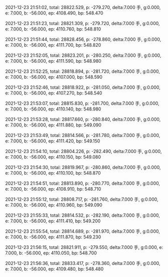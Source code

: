 2021-12-23 21:51:02, total: 28822.529, p: -279.270, delta:7.000 手, g:0.000, e: 7.000, b: -56.000, ep: 4108.490, bp: 548.470

2021-12-23 21:51:23, total: 28821.309, p: -279.720, delta:7.000 手, g:0.000, e: 7.000, b: -56.000, ep: 4110.760, bp: 548.810

2021-12-23 21:51:44, total: 28828.456, p: -278.860, delta:7.000 手, g:0.000, e: 7.000, b: -56.000, ep: 4111.700, bp: 548.820

2021-12-23 21:52:05, total: 28823.201, p: -280.250, delta:7.000 手, g:0.000, e: 7.000, b: -56.000, ep: 4111.590, bp: 548.980

2021-12-23 21:52:25, total: 28818.894, p: -281.720, delta:7.000 手, g:0.000, e: 7.000, b: -56.000, ep: 4107.000, bp: 548.590

2021-12-23 21:52:46, total: 28818.922, p: -281.050, delta:7.000 手, g:0.000, e: 7.000, b: -56.000, ep: 4107.270, bp: 548.540

2021-12-23 21:53:07, total: 28815.830, p: -281.700, delta:7.000 手, g:0.000, e: 7.000, b: -56.000, ep: 4110.140, bp: 548.980

2021-12-23 21:53:28, total: 28817.660, p: -280.840, delta:7.000 手, g:0.000, e: 7.000, b: -56.000, ep: 4111.880, bp: 549.090

2021-12-23 21:53:49, total: 28814.566, p: -281.780, delta:7.000 手, g:0.000, e: 7.000, b: -56.000, ep: 4111.420, bp: 549.150

2021-12-23 21:54:10, total: 28804.226, p: -282.490, delta:7.000 手, g:0.000, e: 7.000, b: -56.000, ep: 4110.150, bp: 549.080

2021-12-23 21:54:30, total: 28819.967, p: -280.860, delta:7.000 手, g:0.000, e: 7.000, b: -56.000, ep: 4110.100, bp: 548.870

2021-12-23 21:54:51, total: 28813.890, p: -280.770, delta:7.000 手, g:0.000, e: 7.000, b: -56.000, ep: 4108.910, bp: 548.710

2021-12-23 21:55:12, total: 28808.717, p: -281.760, delta:7.000 手, g:0.000, e: 7.000, b: -56.000, ep: 4110.960, bp: 549.090

2021-12-23 21:55:33, total: 28814.532, p: -282.190, delta:7.000 手, g:0.000, e: 7.000, b: -56.000, ep: 4111.410, bp: 549.200

2021-12-23 21:55:54, total: 28814.689, p: -281.970, delta:7.000 手, g:0.000, e: 7.000, b: -56.000, ep: 4111.870, bp: 549.230

2021-12-23 21:56:15, total: 28821.911, p: -279.550, delta:7.000 手, g:0.000, e: 7.000, b: -56.000, ep: 4110.050, bp: 548.700

2021-12-23 21:56:36, total: 28833.417, p: -278.360, delta:7.000 手, g:0.000, e: 7.000, b: -56.000, ep: 4109.480, bp: 548.480